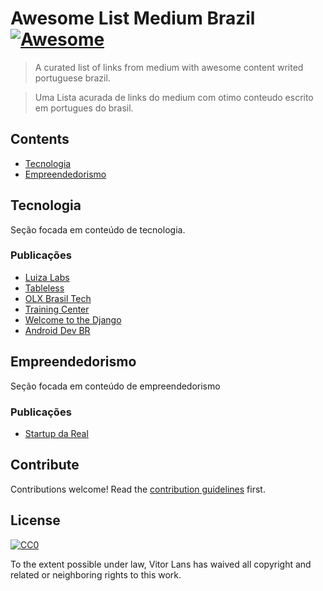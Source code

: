 # Awesome List Medium Brazil [![Awesome](https://cdn.rawgit.com/sindresorhus/awesome/d7305f38d29fed78fa85652e3a63e154dd8e8829/media/badge.svg)](https://github.com/sindresorhus/awesome)

> A curated list of links from medium with awesome content writed portuguese brazil.

> Uma Lista acurada de links do medium com otimo conteudo escrito em portugues do brasil.


## Contents

- [Tecnologia](#tecnologia)
- [Empreendedorismo](#empreendedorismo)

## Tecnologia

Seção focada em conteúdo de tecnologia.

### Publicações

- [Luiza Labs](https://medium.com/luizalabs)
- [Tableless](https://medium.com/tableless)
- [OLX Brasil Tech](https://medium.com/olxbr-tech)
- [Training Center](https://medium.com/trainingcenter)
- [Welcome to the Django](https://medium.com/welcome-to-the-django)
- [Android Dev BR](https://medium.com/android-dev-br)


## Empreendedorismo

Seção focada em conteúdo de empreendedorismo

### Publicações

- [Startup da Real](https://medium.com/startup-da-real)



## Contribute

Contributions welcome! Read the [contribution guidelines](contributing.md) first.


## License

[![CC0](http://mirrors.creativecommons.org/presskit/buttons/88x31/svg/cc-zero.svg)](http://creativecommons.org/publicdomain/zero/1.0)

To the extent possible under law, Vitor Lans has waived all copyright and
related or neighboring rights to this work.
